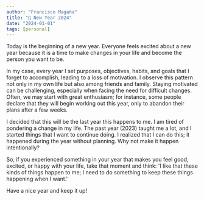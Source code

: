 ```yaml
---
author: "Francisco Magaña"
title: "🌱 New Year 2024"
date: "2024-01-01"
tags: [personal]
---
```


Today is the beginning of a new year. Everyone feels excited about a new year because it is a time to make changes in your life and become the person you want to be.

In my case, every year I set purposes, objectives, habits, and goals that I forget to accomplish, leading to a loss of motivation. I observe this pattern not only in my own life but also among friends and family. Staying motivated can be challenging, especially when facing the need for difficult changes. Often, we may start with great enthusiasm; for instance, some people declare that they will begin working out this year, only to abandon their plans after a few weeks.

I decided that this will be the last year this happens to me. I am tired of pondering a change in my life. The past year (2023) taught me a lot, and I started things that I want to continue doing. I realized that I can do this; it happened during the year without planning. Why not make it happen intentionally?

So, if you experienced something in your year that makes you feel good, excited, or happy with your life, take that moment and think: 'I like that these kinds of things happen to me; I need to do something to keep these things happening when I want.'

Have a nice year and keep it up!